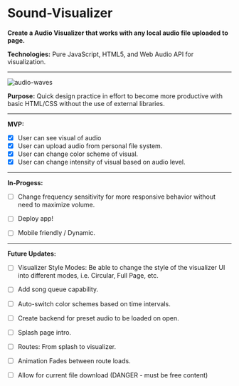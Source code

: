 


# Sound-Visualizer



**Create a Audio Visualizer that works with any local audio file uploaded to page.**

**Technologies:**
Pure JavaScript, HTML5, and Web Audio API for visualization.

-----------

![audio-waves](https://media.giphy.com/media/fAEKrTAx8F7qhXUEBt/giphy.gif)

**Purpose:** Quick design practice in effort to become more productive with basic HTML/CSS without the use of external libraries.

-----------

**MVP:**

- [x] User can see visual of audio
- [x] User can upload audio from personal file system.
- [x] User can change color scheme of visual.
- [x] User can change intensity of visual based on audio level.

***


**In-Progess:**

- [ ] Change frequency sensitivity for more responsive behavior without need to maximize volume.

- [ ] Deploy app!

- [ ] Mobile friendly / Dynamic.



***


**Future Updates:**

- [ ] Visualizer Style Modes: Be able to change the style of the visualizer UI into different modes, i.e. Circular, Full Page, etc.

- [ ] Add song queue capability.

- [ ] Auto-switch color schemes based on time intervals.

- [ ] Create backend for preset audio to be loaded on open.

- [ ] Splash page intro.

- [ ] Routes: From splash to visualizer.

- [ ] Animation Fades between route loads.

- [ ] Allow for current file download (DANGER - must be free content)